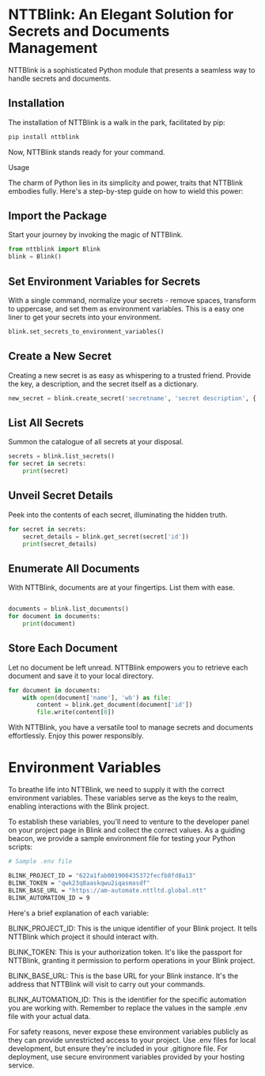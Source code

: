 # NTTBlink: An Elegant Solution for Secrets and Documents Management

NTTBlink is a sophisticated Python module that presents a seamless way to handle secrets and documents. 

## Installation

The installation of NTTBlink is a walk in the park, facilitated by pip:

```bash
pip install nttblink

```

Now, NTTBlink stands ready for your command.

Usage

The charm of Python lies in its simplicity and power, traits that NTTBlink embodies fully. Here's a step-by-step guide on how to wield this power:

## Import the Package
Start your journey by invoking the magic of NTTBlink.

```python
from nttblink import Blink
blink = Blink()
```

## Set Environment Variables for Secrets
With a single command, normalize your secrets - remove spaces, transform to uppercase, and set them as environment variables.  This is a easy one liner to get your secrets into your environment.

```python
blink.set_secrets_to_environment_variables()
```

## Create a New Secret
Creating a new secret is as easy as whispering to a trusted friend. Provide the key, a description, and the secret itself as a dictionary.

```python
new_secret = blink.create_secret('secretname', 'secret description', {'key': 'value'})
```

## List All Secrets
Summon the catalogue of all secrets at your disposal.

```python
secrets = blink.list_secrets()
for secret in secrets:
    print(secret)
```
## Unveil Secret Details
Peek into the contents of each secret, illuminating the hidden truth.

``` python
for secret in secrets:
    secret_details = blink.get_secret(secret['id'])
    print(secret_details)
```    
## Enumerate All Documents
With NTTBlink, documents are at your fingertips. List them with ease.

``` python

documents = blink.list_documents()
for document in documents:
    print(document)
```

## Store Each Document
Let no document be left unread. NTTBlink empowers you to retrieve each document and save it to your local directory.

``` python
for document in documents:
    with open(document['name'], 'wb') as file:
        content = blink.get_document(document['id'])
        file.write(content[0])
```   

With NTTBlink, you have a versatile tool to manage secrets and documents effortlessly. Enjoy this power responsibly.

# Environment Variables

To breathe life into NTTBlink, we need to supply it with the correct environment variables. These variables serve as the keys to the realm, enabling interactions with the Blink project.

To establish these variables, you'll need to venture to the developer panel on your project page in Blink and collect the correct values. As a guiding beacon, we provide a sample environment file for testing your Python scripts:

```bash
# Sample .env file

BLINK_PROJECT_ID = "622a1fab001900435372fecfb8fd8a13"
BLINK_TOKEN = "qwk23q8aaskqwu2iqasmasdf"
BLINK_BASE_URL = "https://am-automate.nttltd.global.ntt"
BLINK_AUTOMATION_ID = 9
```
Here's a brief explanation of each variable:

BLINK_PROJECT_ID: This is the unique identifier of your Blink project. It tells NTTBlink which project it should interact with.

BLINK_TOKEN: This is your authorization token. It's like the passport for NTTBlink, granting it permission to perform operations in your Blink project.

BLINK_BASE_URL: This is the base URL for your Blink instance. It's the address that NTTBlink will visit to carry out your commands.

BLINK_AUTOMATION_ID: This is the identifier for the specific automation you are working with.
Remember to replace the values in the sample .env file with your actual data.

For safety reasons, never expose these environment variables publicly as they can provide unrestricted access to your project. Use .env files for local development, but ensure they're included in your .gitignore file. For deployment, use secure environment variables provided by your hosting service.